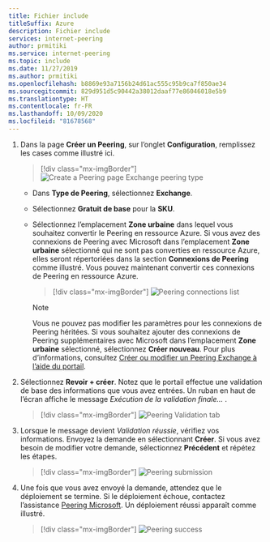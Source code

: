 ```yaml
---
title: Fichier include
titleSuffix: Azure
description: Fichier include
services: internet-peering
author: prmitiki
ms.service: internet-peering
ms.topic: include
ms.date: 11/27/2019
ms.author: prmitiki
ms.openlocfilehash: b8869e93a7156b24d61ac555c95b9ca7f850ae34
ms.sourcegitcommit: 829d951d5c90442a38012daaf77e86046018e5b9
ms.translationtype: HT
ms.contentlocale: fr-FR
ms.lasthandoff: 10/09/2020
ms.locfileid: "81678568"
---
```

1. Dans la page **Créer un Peering**, sur l’onglet **Configuration**, remplissez les cases comme illustré ici.

    > [!div class="mx-imgBorder"]
    > ![Create a Peering page Exchange peering type](../media/setup-exchange-conf-tab.png)

    * Dans **Type de Peering**, sélectionnez **Exchange**.
    * Sélectionnez **Gratuit de base** pour la **SKU**.
    * Sélectionnez l’emplacement **Zone urbaine** dans lequel vous souhaitez convertir le Peering en ressource Azure. Si vous avez des connexions de Peering avec Microsoft dans l’emplacement **Zone urbaine** sélectionné qui ne sont pas converties en ressource Azure, elles seront répertoriées dans la section **Connexions de Peering** comme illustré. Vous pouvez maintenant convertir ces connexions de Peering en ressource Azure.

        > [!div class="mx-imgBorder"]
        > ![Peering connections list](../media/setup-exchange-legacy-conf-tab.png)

        > [!NOTE]
        > Vous ne pouvez pas modifier les paramètres pour les connexions de Peering héritées. Si vous souhaitez ajouter des connexions de Peering supplémentaires avec Microsoft dans l’emplacement **Zone urbaine** sélectionné, sélectionnez **Créer nouveau**. Pour plus d’informations, consultez [Créer ou modifier un Peering Exchange à l’aide du portail](../howto-exchange-portal.md).
        >

1. Sélectionnez **Revoir + créer**. Notez que le portail effectue une validation de base des informations que vous avez entrées. Un ruban en haut de l’écran affiche le message *Exécution de la validation finale…* .

    > [!div class="mx-imgBorder"]
    > ![Peering Validation tab](../media/setup-direct-review-tab-validation.png)

1. Lorsque le message devient *Validation réussie*, vérifiez vos informations. Envoyez la demande en sélectionnant **Créer**. Si vous avez besoin de modifier votre demande, sélectionnez **Précédent** et répétez les étapes.

    > [!div class="mx-imgBorder"]
    > ![Peering submission](../media/setup-exchange-review-tab-submit.png)

1. Une fois que vous avez envoyé la demande, attendez que le déploiement se termine. Si le déploiement échoue, contactez l’assistance [Peering Microsoft](mailto:peering@microsoft.com). Un déploiement réussi apparaît comme illustré.

    > [!div class="mx-imgBorder"]
    > ![Peering success](../media/setup-direct-success.png)
